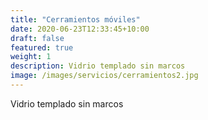 ```yaml
---
title: "Cerramientos móviles"
date: 2020-06-23T12:33:45+10:00
draft: false
featured: true
weight: 1
description: Vidrio templado sin marcos
image: /images/servicios/cerramientos2.jpg
---
```


Vidrio templado sin marcos